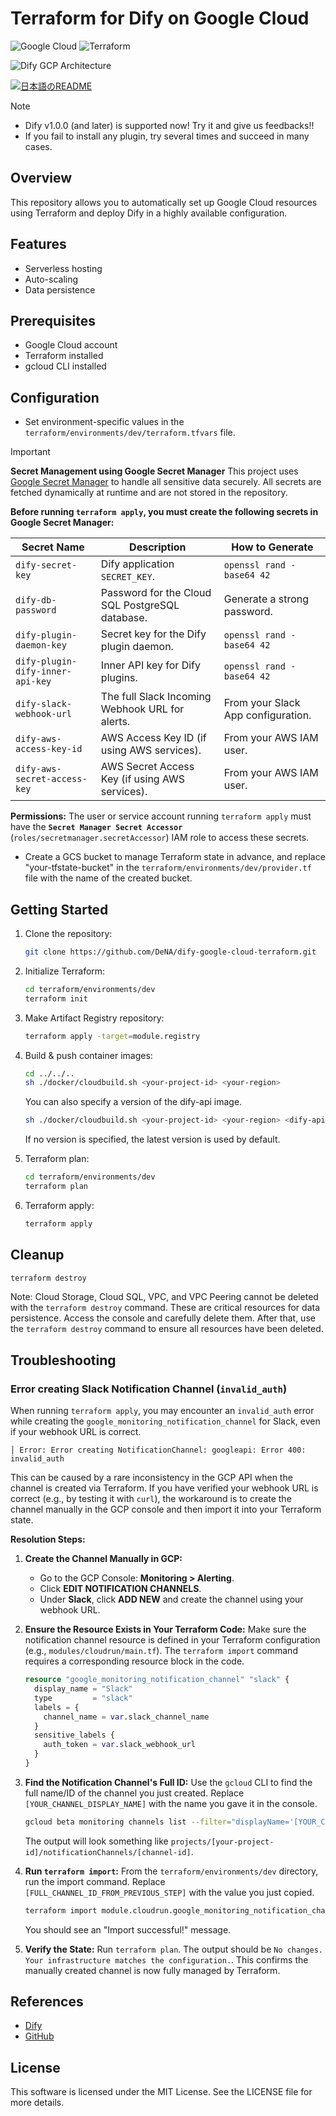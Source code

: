 # Terraform for Dify on Google Cloud

![Google Cloud](https://img.shields.io/badge/Google%20Cloud-4285F4?logo=google-cloud&logoColor=white)
![Terraform](https://img.shields.io/badge/Terraform-1.9.5-blue.svg)


![Dify GCP Architecture](images/dify-google-cloud-architecture.png)

<a href="./README_ja.md"><img alt="日本語のREADME" src="https://img.shields.io/badge/日本語-d9d9d9"></a>

> [!NOTE]
> - Dify v1.0.0 (and later) is supported now! Try it and give us feedbacks!!
> - If you fail to install any plugin, try several times and succeed in many cases.

## Overview
This repository allows you to automatically set up Google Cloud resources using Terraform and deploy Dify in a highly available configuration.

## Features
- Serverless hosting
- Auto-scaling
- Data persistence

## Prerequisites
- Google Cloud account
- Terraform installed
- gcloud CLI installed

## Configuration
- Set environment-specific values in the `terraform/environments/dev/terraform.tfvars` file.

> [!IMPORTANT]
> **Secret Management using Google Secret Manager**
> This project uses [Google Secret Manager](https://cloud.google.com/secret-manager) to handle all sensitive data securely. All secrets are fetched dynamically at runtime and are not stored in the repository.
>
> **Before running `terraform apply`, you must create the following secrets in Google Secret Manager:**
>
> | Secret Name                           | Description                                       | How to Generate                               |
> | ------------------------------------- | ------------------------------------------------- | --------------------------------------------- |
> | `dify-secret-key`                     | Dify application `SECRET_KEY`.                    | `openssl rand -base64 42`                     |
> | `dify-db-password`                    | Password for the Cloud SQL PostgreSQL database.   | Generate a strong password.                   |
> | `dify-plugin-daemon-key`              | Secret key for the Dify plugin daemon.            | `openssl rand -base64 42`                     |
> | `dify-plugin-dify-inner-api-key`      | Inner API key for Dify plugins.                   | `openssl rand -base64 42`                     |
> | `dify-slack-webhook-url`              | The full Slack Incoming Webhook URL for alerts.   | From your Slack App configuration.            |
> | `dify-aws-access-key-id`              | AWS Access Key ID (if using AWS services).        | From your AWS IAM user.                       |
> | `dify-aws-secret-access-key`          | AWS Secret Access Key (if using AWS services).    | From your AWS IAM user.                       |
>
> **Permissions:** The user or service account running `terraform apply` must have the **`Secret Manager Secret Accessor`** (`roles/secretmanager.secretAccessor`) IAM role to access these secrets.

- Create a GCS bucket to manage Terraform state in advance, and replace "your-tfstate-bucket" in the `terraform/environments/dev/provider.tf` file with the name of the created bucket.

## Getting Started
1. Clone the repository:
    ```sh
    git clone https://github.com/DeNA/dify-google-cloud-terraform.git
    ```

2. Initialize Terraform:
    ```sh
    cd terraform/environments/dev
    terraform init
    ```

3. Make Artifact Registry repository:
    ```sh
    terraform apply -target=module.registry
    ```

4. Build & push container images:
    ```sh
    cd ../../..
    sh ./docker/cloudbuild.sh <your-project-id> <your-region>
    ```
    You can also specify a version of the dify-api image.
    ```sh
    sh ./docker/cloudbuild.sh <your-project-id> <your-region> <dify-api-version>
    ```
    If no version is specified, the latest version is used by default.

5. Terraform plan:
    ```sh
    cd terraform/environments/dev
    terraform plan
    ```

6. Terraform apply:
    ```sh
    terraform apply
    ```


## Cleanup
```sh
terraform destroy
```

Note: Cloud Storage, Cloud SQL, VPC, and VPC Peering cannot be deleted with the `terraform destroy` command. These are critical resources for data persistence. Access the console and carefully delete them. After that, use the `terraform destroy` command to ensure all resources have been deleted.

## Troubleshooting

### Error creating Slack Notification Channel (`invalid_auth`)

When running `terraform apply`, you may encounter an `invalid_auth` error while creating the `google_monitoring_notification_channel` for Slack, even if your webhook URL is correct.

```
│ Error: Error creating NotificationChannel: googleapi: Error 400: invalid_auth
```

This can be caused by a rare inconsistency in the GCP API when the channel is created via Terraform. If you have verified your webhook URL is correct (e.g., by testing it with `curl`), the workaround is to create the channel manually in the GCP console and then import it into your Terraform state.

**Resolution Steps:**

1.  **Create the Channel Manually in GCP:**
    - Go to the GCP Console: **Monitoring > Alerting**.
    - Click **EDIT NOTIFICATION CHANNELS**.
    - Under **Slack**, click **ADD NEW** and create the channel using your webhook URL.

2.  **Ensure the Resource Exists in Your Terraform Code:**
    Make sure the notification channel resource is defined in your Terraform configuration (e.g., `modules/cloudrun/main.tf`). The `terraform import` command requires a corresponding resource block in the code.
    ```terraform
    resource "google_monitoring_notification_channel" "slack" {
      display_name = "Slack"
      type         = "slack"
      labels = {
        channel_name = var.slack_channel_name
      }
      sensitive_labels {
        auth_token = var.slack_webhook_url
      }
    }
    ```

3.  **Find the Notification Channel's Full ID:**
    Use the `gcloud` CLI to find the full name/ID of the channel you just created. Replace `[YOUR_CHANNEL_DISPLAY_NAME]` with the name you gave it in the console.
    ```sh
    gcloud beta monitoring channels list --filter="displayName='[YOUR_CHANNEL_DISPLAY_NAME]'" --format="value(name)"
    ```
    The output will look something like `projects/[your-project-id]/notificationChannels/[channel-id]`.

4.  **Run `terraform import`:**
    From the `terraform/environments/dev` directory, run the import command. Replace `[FULL_CHANNEL_ID_FROM_PREVIOUS_STEP]` with the value you just copied.
    ```sh
    terraform import module.cloudrun.google_monitoring_notification_channel.slack [FULL_CHANNEL_ID_FROM_PREVIOUS_STEP]
    ```
    You should see an "Import successful!" message.

5.  **Verify the State:**
    Run `terraform plan`. The output should be `No changes. Your infrastructure matches the configuration.`. This confirms the manually created channel is now fully managed by Terraform.

## References
- [Dify](https://dify.ai/)
- [GitHub](https://github.com/langgenius/dify)

## License
This software is licensed under the MIT License. See the LICENSE file for more details.
